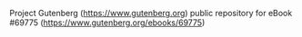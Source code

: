 Project Gutenberg (https://www.gutenberg.org) public repository for
eBook #69775 (https://www.gutenberg.org/ebooks/69775)
